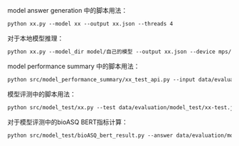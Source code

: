 model answer generation 中的脚本用法：

```apache
python xx.py --model xx --output xx.json --threads 4
```

对于本地模型推理：

```apache
python xx.py --model_dir model/自己的模型 --output xx.json --device mps/cuda/cpu
```

model performance summary 中的脚本用法：

```apache
python src/model_performance_summary/xx_test_api.py --input data/evaluation/model_answer/xx-answer.json --output data/evaluation/model_test/xx-test.json
```

模型评测中的脚本用法：

```apache
python src/model_test/xx.py --test data/evaluation/model_test/xx-test.json --result data/evaluation/model_result/xx-result.txt
```

对于模型评测中的bioASQ BERT指标计算：

```apache
python src/model_test/bioASQ_bert_result.py --answer data/evaluation/model_answer/xx-answer.json --result data/evaluation/model_result/xx-bert.txt
```
